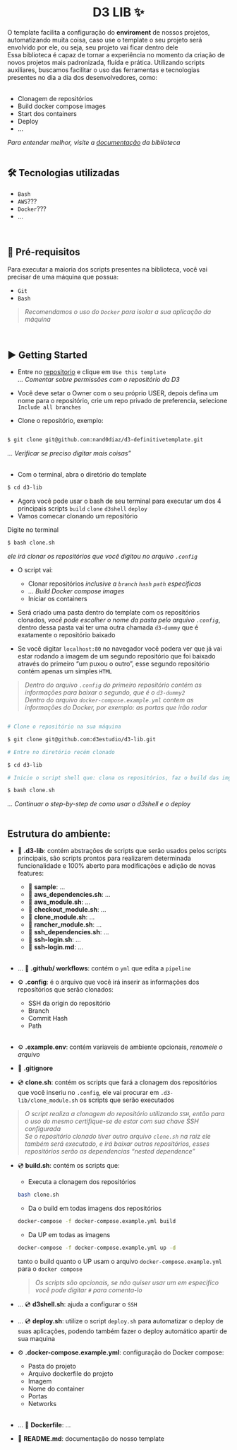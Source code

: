  
<h1  align="center">D3 LIB ✨</h1>
O template facilita a configuração do <b>enviroment</b>
de nossos projetos, automatizando muita coisa, caso use o template o seu projeto será envolvido por ele, ou seja, seu projeto vai ficar dentro dele </br>
Essa biblioteca é capaz de tornar a experiência no momento da criação de novos projetos mais padronizada, fluída e prática. Utilizando scripts auxiliares, buscamos facilitar o uso das ferramentas e tecnologias presentes no dia a dia dos desenvolvedores, como:<br />
<br/>

- Clonagem de repositórios
- Build docker compose images
- Start dos containers
- Deploy
- …


<i>Para entender melhor, visite a [documentação] da biblioteca</i>
<br/><br/>

## 🛠️ Tecnologias utilizadas
- `Bash`
- `AWS`???
- `Docker`???
- ...

</br> 

## 🔎 Pré-requisitos <br/>
Para executar a maioria dos scripts presentes na biblioteca, você vai precisar de uma máquina que possua:
- `Git`
- `Bash`

> <i>Recomendamos o uso do `Docker` para isolar a sua aplicação da máquina</i>
</br>

## ▶️ Getting Started
- Entre no [repositorio] e clique em `Use this template` </br>
<i>... Comentar sobre permissões com o repositório da D3</i>

- Você deve setar o Owner com o seu próprio USER, depois defina um nome para o repositório, crie um repo privado de preferencia, selecione `Include all branches`

- Clone o repositório, exemplo:<br/>

```bash

$ git clone git@github.com:nand0diaz/d3-definitivetemplate.git

```

<i>… Verificar se preciso digitar mais coisas”</i>
<br/><br/>
- Com o terminal, abra o diretório do template
```bash
$ cd d3-lib
```

- Agora você pode usar o bash de seu terminal para executar um dos 4 principais scripts `build` `clone` `d3shell` `deploy`
- Vamos comecar clonando um repositório<br/>

Digite no terminal 
```bash 
$ bash clone.sh
```

<i>ele irá clonar os repositórios que você digitou no arquivo `.config`</i><br/>
- O script vai:<br/>
	- Clonar repositórios <i>inclusive a `branch` `hash` `path` especificas</i>
	- <i>... Build Docker compose images</i>
	- Iniciar os containers
	
- Será criado uma pasta dentro do template com os repositórios clonados, <i>você pode escolher o nome da pasta pelo arquivo `.config`</i>, dentro dessa pasta vai ter uma outra chamada `d3-dummy` que é exatamente o repositório baixado
- Se você digitar `localhost:80` no navegador você podera ver que já vai estar rodando a imagem de um segundo repositório que foi baixado através do primeiro “um puxou o outro”, esse segundo repositório contém apenas um simples `HTML`<br/>
> <i>Dentro do arquivo `.config` do primeiro repositório contém as informações para baixar o segundo, que é o `d3-dummy2`</i><br/>
> <i>Dentro do arquivo `docker-compose.example.yml` contem as informações do Docker, por exemplo: as portas que irão rodar</i><br/>


```bash

# Clone o repositório na sua máquina

$ git clone git@github.com:d3estudio/d3-lib.git

# Entre no diretório recém clonado

$ cd d3-lib

# Inicie o script shell que: clona os repositórios, faz o build das imgs e inicia os containers

$ bash clone.sh

```

<i>... Continuar o step-by-step de como usar o d3shell e o deploy </i>
<br/><br/>

## Estrutura do ambiente:
- 📂 <b>.d3-lib</b>: contém abstrações de scripts que serão usados pelos scripts principais, são scripts prontos para realizarem determinada funcionalidade e 100% aberto para modificações e adição de novas features:
    - 📂 <b>sample</b>: … <br/>
    - 📄 <b>aws_dependencies.sh</b>: … <br/>
    - 📄 <b>aws_module.sh</b>: ...<br/>
    - 📄 <b>checkout_module.sh</b>: ...<br/>
    - 📄 <b>clone_module.sh</b>: ...<br/>
    - 📄 <b>rancher_module.sh</b>: ...<br/>
    - 📄 <b>ssh_dependencies.sh</b>: ...<br/>
    - 📄 <b>ssh-login.sh</b>: … <br/>
    - 📄 <b>ssh-login.md</b>: ...<br/><br/>

- ... 📂 <b>.github/ workflows</b>: contém o `yml` que edita a `pipeline`<br/>

- ⚙️ <b>.config</b>: é o arquivo que você irá inserir as informações dos reposítórios que serão clonados: <br/>
    - SSH da origin do repositório <br/>
    - Branch <br/>
    - Commit Hash <br/>
    - Path <br/><br/>

- ⚙️ <b>.example.env</b>: contém variaveis de ambiente opcionais, <i>renomeie o arquivo</i><br/>

- 📄 <b>.gitignore</b><br/>

- 💿 <b>clone.sh</b>: contém os scripts que fará a clonagem dos repositórios que você inseriu no `.config`, ele vai procurar em `.d3-lib/clone_module.sh` os scripts que serão executados

> <i>O script realiza a clonagem do repositório utilizando `SSH`, então para o uso do mesmo certifique-se de estar com sua chave SSH configurada</i><br/>
> <i>Se o repositório clonado tiver outro arquivo `clone.sh` na raiz ele também será executado, e irá baixar outros repositórios, esses repositórios serão as dependencias “nested dependence”</i><br/>

- 💿 <b>build.sh</b>:  contém os scripts que:
    - Executa a clonagem dos repositórios 
    ```bash 
    bash clone.sh
    ```
    - Da o build em todas imagens dos repositórios 
    ```bash
    docker-compose -f docker-compose.example.yml build
    ```
    - Da UP em todas as imagens
    ```bash
    docker-compose -f docker-compose.example.yml up -d
    ```
    tanto o build quanto o UP usam o arquivo `docker-compose.example.yml` para o `docker compose`<br/>
    > <i>Os scripts são opcionais, se não quiser usar um em especifico você pode digitar `#` para comenta-lo</i><br/>

- ... 💿 <b>d3shell.sh</b>: ajuda a configurar o `SSH`<br/>

- ... 💿 <b>deploy.sh</b>: utilize o script `deploy.sh` para automatizar o deploy de suas aplicações, podendo também fazer o deploy automático apartir de sua maquina<br/>

- ⚙️ <b>.docker-compose.example.yml</b>: configuração do Docker compose:
    - Pasta do projeto
    - Arquivo dockerfile do projeto
    - Imagem
    - Nome do container
    - Portas
    - Networks
<br/><br/>

- ... 🐋 <b>Dockerfile</b>: …<br/>

- 📄 <b>README.md</b>: documentação do nosso template

[documentação]: https://www.notion.so/d3-company/D3-Lib-0a7848f6d60347eab1191e9ba9d5663f
[repositorio]: https://github.com/d3estudio/d3-lib
